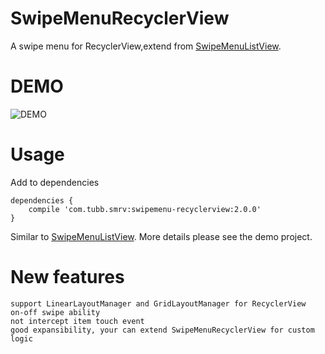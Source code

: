 SwipeMenuRecyclerView
=================
A swipe menu for RecyclerView,extend from [SwipeMenuListView](https://github.com/baoyongzhang/SwipeMenuListView).

DEMO
====
![DEMO](https://github.com/TUBB/SwipeMenuRecyclerView/blob/master/art/demo.gif)

Usage
======
Add to dependencies
```
dependencies {
    compile 'com.tubb.smrv:swipemenu-recyclerview:2.0.0'
}
```
Similar to [SwipeMenuListView](https://github.com/baoyongzhang/SwipeMenuListView).
More details please see the demo project.

New features
============
    support LinearLayoutManager and GridLayoutManager for RecyclerView
    on-off swipe ability
    not intercept item touch event
    good expansibility, your can extend SwipeMenuRecyclerView for custom logic
